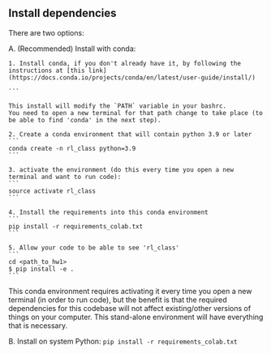 ## Install dependencies

There are two options:

A. (Recommended) Install with conda:

	1. Install conda, if you don't already have it, by following the instructions at [this link](https://docs.conda.io/projects/conda/en/latest/user-guide/install/)

	```

	This install will modify the `PATH` variable in your bashrc.
	You need to open a new terminal for that path change to take place (to be able to find 'conda' in the next step).

	2. Create a conda environment that will contain python 3.9 or later
	```
	conda create -n rl_class python=3.9
	```

	3. activate the environment (do this every time you open a new terminal and want to run code):
	```
	source activate rl_class
	```

	4. Install the requirements into this conda environment
	```
	pip install -r requirements_colab.txt
	```

	5. Allow your code to be able to see 'rl_class'
	```
	cd <path_to_hw1>
	$ pip install -e .
	```

This conda environment requires activating it every time you open a new terminal (in order to run code), but the benefit is that the required dependencies for this codebase will not affect existing/other versions of things on your computer. This stand-alone environment will have everything that is necessary.


B. Install on system Python:
	```
	pip install -r requirements_colab.txt
	```
